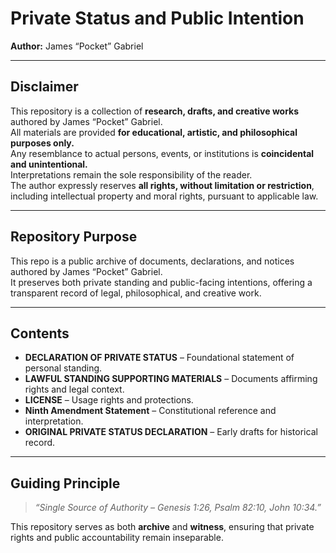 # Private Status and Public Intention

**Author:** James “Pocket” Gabriel  

---

## Disclaimer
This repository is a collection of **research, drafts, and creative works** authored by James “Pocket” Gabriel.  
All materials are provided **for educational, artistic, and philosophical purposes only.**  
Any resemblance to actual persons, events, or institutions is **coincidental and unintentional.**  
Interpretations remain the sole responsibility of the reader.  
The author expressly reserves **all rights, without limitation or restriction**, including intellectual property and moral rights, pursuant to applicable law.  

---

## Repository Purpose
This repo is a public archive of documents, declarations, and notices authored by James “Pocket” Gabriel.  
It preserves both private standing and public-facing intentions, offering a transparent record of legal, philosophical, and creative work.  

---

## Contents
- **DECLARATION OF PRIVATE STATUS** – Foundational statement of personal standing.  
- **LAWFUL STANDING SUPPORTING MATERIALS** – Documents affirming rights and legal context.  
- **LICENSE** – Usage rights and protections.  
- **Ninth Amendment Statement** – Constitutional reference and interpretation.  
- **ORIGINAL PRIVATE STATUS DECLARATION** – Early drafts for historical record.  

---

## Guiding Principle
> *“Single Source of Authority – Genesis 1:26, Psalm 82:10, John 10:34.”*  

This repository serves as both **archive** and **witness**, ensuring that private rights and public accountability remain inseparable.
